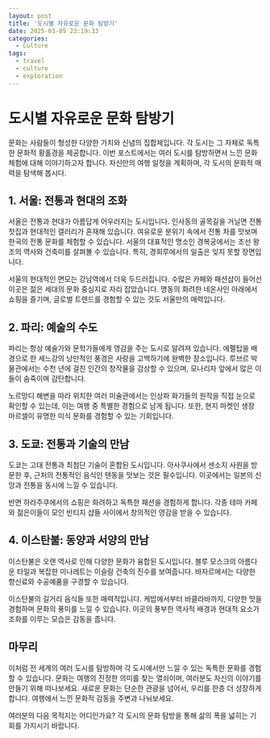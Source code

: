 ```yaml
---
layout: post
title: '도시별 자유로운 문화 탐방기'
date: 2025-03-05 23:19:33
categories:
  - Culture
tags:
  - travel
  - culture
  - exploration
---
```


# 도시별 자유로운 문화 탐방기

문화는 사람들이 형성한 다양한 가치와 신념의 집합체입니다. 각 도시는 그 자체로 독특한 문화적 황홀경을 제공합니다. 이번 포스트에서는 여러 도시를 탐방하면서 느낀 문화 체험에 대해 이야기하고자 합니다. 자신만의 여행 일정을 계획하며, 각 도시의 문화적 매력을 탐색해 봅시다.

## 1. 서울: 전통과 현대의 조화

서울은 전통과 현대가 아름답게 어우러지는 도시입니다. 인사동의 골목길을 거닐면 전통 찻집과 현대적인 갤러리가 혼재해 있습니다. 여유로운 분위기 속에서 전통 차를 맛보며 한국의 전통 문화를 체험할 수 있습니다. 서울의 대표적인 명소인 경복궁에서는 조선 왕조의 역사와 건축미를 살펴볼 수 있습니다. 특히, 경회루에서의 일출은 잊지 못할 장면입니다.

서울의 현대적인 면모는 강남역에서 더욱 두드러집니다. 수많은 카페와 패션샵이 들어선 이곳은 젊은 세대의 문화 중심지로 자리 잡았습니다. 명동의 화려한 네온사인 아래에서 쇼핑을 즐기며, 글로벌 트렌드를 경험할 수 있는 것도 서울만의 매력입니다.

## 2. 파리: 예술의 수도

파리는 항상 예술가와 문학가들에게 영감을 주는 도시로 알려져 있습니다. 에펠탑을 배경으로 한 세느강의 낭만적인 풍경은 사랑을 고백하기에 완벽한 장소입니다. 루브르 박물관에서는 수천 년에 걸친 인간의 창작물을 감상할 수 있으며, 모나리자 앞에서 많은 이들이 숨죽이며 감탄합니다.

노르망디 해변을 따라 위치한 여러 미술관에서는 인상파 화가들의 원작을 직접 눈으로 확인할 수 있는데, 이는 여행 중 특별한 경험으로 남게 됩니다. 또한, 현지 마켓인 생장 마르셀이 유명한 미식 문화를 경험할 수 있는 기회입니다. 

## 3. 도쿄: 전통과 기술의 만남

도쿄는 고대 전통과 최첨단 기술이 혼합된 도시입니다. 아사쿠사에서 센소지 사원을 방문한 후, 근처의 전통적인 음식인 텐동을 맛보는 것은 필수입니다. 이곳에서는 일본의 신앙과 전통을 동시에 느낄 수 있습니다.

반면 하라주쿠에서의 쇼핑은 화려하고 독특한 패션을 경험하게 합니다. 각종 테마 카페와 젊은이들이 모인 빈티지 샵들 사이에서 창의적인 영감을 받을 수 있습니다. 

## 4. 이스탄불: 동양과 서양의 만남

이스탄불은 오랜 역사로 인해 다양한 문화가 융합된 도시입니다. 블루 모스크의 아름다운 타일과 복잡한 미나레트는 이슬람 건축의 진수를 보여줍니다. 바자르에서는 다양한 향신료와 수공예품을 구경할 수 있습니다.

이스탄불의 길거리 음식들 또한 매력적입니다. 케밥에서부터 바클라바까지, 다양한 맛을 경험하며 문화의 풍미를 느낄 수 있습니다. 이곳의 풍부한 역사적 배경과 현대적 요소가 조화를 이루는 모습은 감동을 줍니다.

## 마무리

이처럼 전 세계의 여러 도시를 탐방하며 각 도시에서만 느낄 수 있는 독특한 문화를 경험할 수 있습니다. 문화는 여행의 진정한 의미를 찾는 열쇠이며, 여러분도 자신의 이야기를 만들기 위해 떠나보세요. 새로운 문화는 단순한 관광을 넘어서, 우리를 한층 더 성장하게 합니다. 여행에서 느낀 문화적 감동을 주변과 나눠보세요. 

여러분의 다음 목적지는 어디인가요? 각 도시의 문화 탐방을 통해 삶의 폭을 넓히는 기회를 가지시기 바랍니다.